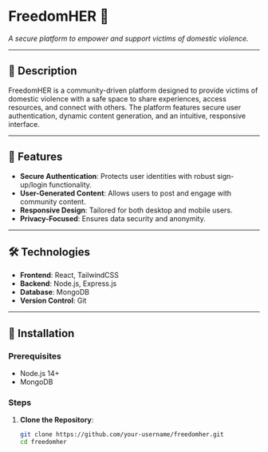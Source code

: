 # FreedomHER 💜  
_A secure platform to empower and support victims of domestic violence._

---

## 📖 Description  
FreedomHER is a community-driven platform designed to provide victims of domestic violence with a safe space to share experiences, access resources, and connect with others. The platform features secure user authentication, dynamic content generation, and an intuitive, responsive interface.

---

## 🚀 Features  
- **Secure Authentication**: Protects user identities with robust sign-up/login functionality.  
- **User-Generated Content**: Allows users to post and engage with community content.  
- **Responsive Design**: Tailored for both desktop and mobile users.  
- **Privacy-Focused**: Ensures data security and anonymity.

---

## 🛠️ Technologies  
- **Frontend**: React, TailwindCSS  
- **Backend**: Node.js, Express.js  
- **Database**: MongoDB  
- **Version Control**: Git  

---

## 🔧 Installation  

### Prerequisites  
- Node.js 14+  
- MongoDB  

### Steps  
1. **Clone the Repository**:  
   ```bash
   git clone https://github.com/your-username/freedomher.git
   cd freedomher
